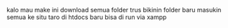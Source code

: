 kalo mau make ini download semua folder trus bikinin folder baru masukin semua ke situ taro di htdocs baru bisa di run via xampp
